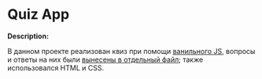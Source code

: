 # Quiz App

**Description:**

В данном проекте реализован квиз при помощи [ванильного JS](js/app.js), вопросы и ответы на них были [вынесены в отдельный файл](js/arrayQuestions.js); также использовался HTML и CSS.
